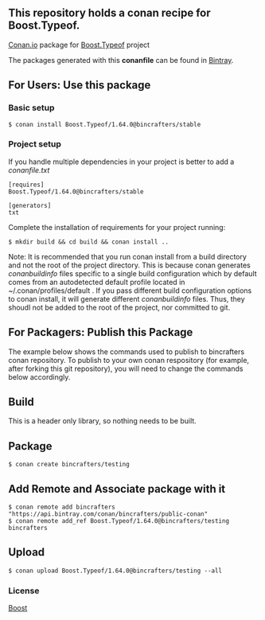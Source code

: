 ## This repository holds a conan recipe for Boost.Typeof.

[Conan.io](https://conan.io) package for [Boost.Typeof](https://github.com/Boostorg/Typeof) project

The packages generated with this **conanfile** can be found in [Bintray](https://bintray.com/bincrafters/conan-public/Boost.Typeof%3Abincrafters).

## For Users: Use this package

### Basic setup

    $ conan install Boost.Typeof/1.64.0@bincrafters/stable

### Project setup

If you handle multiple dependencies in your project is better to add a *conanfile.txt*

    [requires]
    Boost.Typeof/1.64.0@bincrafters/stable

    [generators]
    txt

Complete the installation of requirements for your project running:</small></span>

    $ mkdir build && cd build && conan install ..
	
Note: It is recommended that you run conan install from a build directory and not the root of the project directory.  This is because conan generates *conanbuildinfo* files specific to a single build configuration which by default comes from an autodetected default profile located in ~/.conan/profiles/default .  If you pass different build configuration options to conan install, it will generate different *conanbuildinfo* files.  Thus, they shoudl not be added to the root of the project, nor committed to git. 

## For Packagers: Publish this Package

The example below shows the commands used to publish to bincrafters conan repository. To publish to your own conan respository (for example, after forking this git repository), you will need to change the commands below accordingly. 

## Build  

This is a header only library, so nothing needs to be built.

## Package 

    $ conan create bincrafters/testing
	
## Add Remote and Associate package with it

	$ conan remote add bincrafters "https://api.bintray.com/conan/bincrafters/public-conan"
	$ conan remote add_ref Boost.Typeof/1.64.0@bincrafters/testing bincrafters

## Upload

    $ conan upload Boost.Typeof/1.64.0@bincrafters/testing --all

### License
[Boost](LICENSE)
